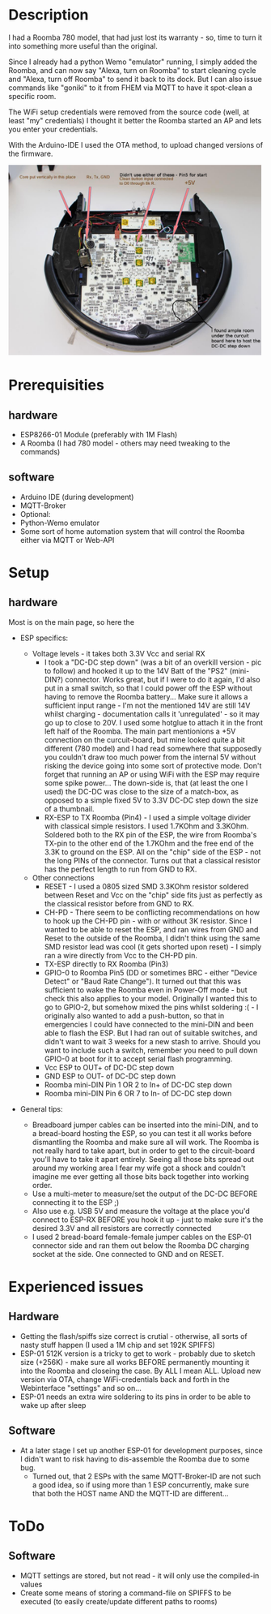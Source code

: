 # Description
I had a Roomba 780 model, that had just lost its warranty - so, time to turn it into something
more useful than the original.

Since I already had a python Wemo "emulator" running, I simply added the Roomba, and can now
say "Alexa, turn on Roomba" to start cleaning cycle and "Alexa, turn off Roomba" to send it
back to its dock.
But I can also issue commands like "goniki" to it from FHEM via MQTT to have it spot-clean a
specific room.

The WiFi setup credentials were removed from the source code (well, at least "my" credentials)
I thought it better the Roomba started an AP and lets you enter your credentials.

With the Arduino-IDE I used the OTA method, to upload changed versions of the firmware.

<img src="https://github.com/BozoDev/roomba_wifi/blob/master/roomba-control_esp8266/img/roomba_hack_0.jpg?raw=true" width=500>

# Prerequisities
## hardware
 * ESP8266-01 Module (preferably with 1M Flash)
 * A Roomba (I had 780 model - others may need tweaking to the commands)


## software
 * Arduino IDE (during development)
 * MQTT-Broker
 * Optional:
  * Python-Wemo emulator
  * Some sort of home automation system that will control the Roomba either
      via MQTT or Web-API

# Setup
## hardware

Most is on the main page, so here the


  * ESP specifics:
    * Voltage levels - it takes both 3.3V Vcc and serial RX
      * I took a "DC-DC step down" (was a bit of an overkill version - pic to follow) and hooked it up
        to the 14V Batt of the "PS2" (mini-DIN?) connector. Works great, but if I were to do it again,
        I'd also put in a small switch, so that I could power off the ESP without having to remove the
        Roomba battery... Make sure it allows a sufficient input range - I'm not the mentioned 14V are
        still 14V whilst charging - documentation calls it 'unregulated' - so it may go up to close to
        20V. I used some hotglue to attach it in the front left half of the Roomba. The main
        part mentionions a +5V connection on the curcuit-board, but mine looked quite a bit different
        (780 model) and I had read somewhere that supposedly you couldn't draw too much power from the
        internal 5V without risking the  device going into some sort of protective mode. Don't forget that
        running an AP or using WiFi with the ESP may require some spike power... The down-side is, that
        (at least the one I used) the DC-DC was close to the size of a match-box, as opposed to a simple
        fixed 5V to 3.3V DC-DC step down the size of a thumbnail.
      * RX-ESP to TX Roomba (Pin4) - I used a simple voltage divider with classical simple resistors.
        I used 1.7KOhm and 3.3KOhm. Soldered both to the RX pin of the ESP, the wire from Roomba's TX-pin
        to the other end of the 1.7KOhm and the free end of the 3.3K to ground on the ESP. All on the
        "chip" side of the ESP - not the long PINs of the connector. Turns out that a classical resistor
        has the perfect length to run from GND to RX.
    * Other connections
      * RESET - I used a 0805 sized SMD 3.3KOhm resistor soldered between Reset and Vcc on the "chip" side
        fits just as perfectly as the classical resistor before from GND to RX.
      * CH-PD - There seem to be conflicting recommendations on how to hook up the CH-PD pin - with or
        without 3K resistor. Since I wanted to be able to reset the ESP, and ran wires from GND and Reset
        to the outside of the Roomba, I didn't think using the same SMD resistor lead was cool (it gets
        shorted upon reset) - I simply ran a wire directly from Vcc to the CH-PD pin.
      * TX-ESP directly to RX Roomba (Pin3)
      * GPIO-0 to Roomba Pin5 (DD or sometimes BRC - either "Device Detect" or "Baud Rate Change"). It
        turned out that this was sufficient to wake the Roomba even in Power-Off mode - but check this
        also applies to your model. Originally I wanted this to go to GPIO-2, but somehow mixed the pins
        whilst soldering :( - I originally also wanted to add a push-button, so that in emergencies I
        could have connected to the mini-DIN and been able to flash the ESP. But I had ran out of suitable
        switches, and didn't want to wait 3 weeks for a new stash to arrive. Should you want to include
        such a switch, remember you need to pull down GPIO-0 at boot for it to accept serial flash
        programming.
      * Vcc ESP to OUT+ of DC-DC step down
      * GND ESP to OUT- of DC-DC step down
      * Roomba mini-DIN Pin 1 OR 2 to In+ of DC-DC step down
      * Roomba mini-DIN Pin 6 OR 7 to In- of DC-DC step down

  * General tips:
    * Breadboard jumper cables can be inserted into the mini-DIN, and to a bread-board hosting the ESP, so
      you can test it all works before dismantling the Roomba and make sure all will work. The Roomba is
      not really hard to take apart, but in order to get to the circuit-board you'll have to take it apart
      entirely. Seeing all those bits spread out around my working area I fear my wife got a shock and
      couldn't imagine me ever getting all those bits back together into working order.
    * Use a multi-meter to measure/set the output of the DC-DC BEFORE connecting it to the ESP ;)
    * Also use e.g. USB 5V and measure the voltage at the place you'd connect to ESP-RX BEFORE you hook it
      up - just to make sure it's the desired 3.3V and all resistors are correctly connected
    * I used 2 bread-board female-female jumper cables on the ESP-01 connector side and ran them out below
      the Roomba DC charging socket at the side. One connected to GND and on RESET.

      




# Experienced issues
## Hardware
  * Getting the flash/spiffs size correct is crutial - otherwise, all sorts of nasty stuff happen
     (I used a 1M chip and set 192K SPIFFS)
  * ESP-01 512K version is a tricky to get to work - probably due to sketch size (+256K) - make sure
      all works BEFORE permanently mounting it into the Roomba and closeing the case. By ALL I mean ALL.
      Upload new version via OTA, change WiFi-credentials back and forth in the Webinterface "settings" 
      and so on...
  * ESP-01 needs an extra wire soldering to its pins in order to be able to wake up after sleep

## Software
  * At a later stage I set up another ESP-01 for development purposes, since I didn't want to risk having
      to dis-assemble the Roomba due to some bug.
      * Turned out, that 2 ESPs with the same MQTT-Broker-ID are not such a good idea, so if using more than
        1 ESP concurrently, make sure that both the HOST name AND the MQTT-ID are different...


# ToDo
## Software
  * MQTT settings are stored, but not read - it will only use the compiled-in values
  * Create some means of storing a command-file on SPIFFS to be executed
      (to easily create/update different paths to rooms)


